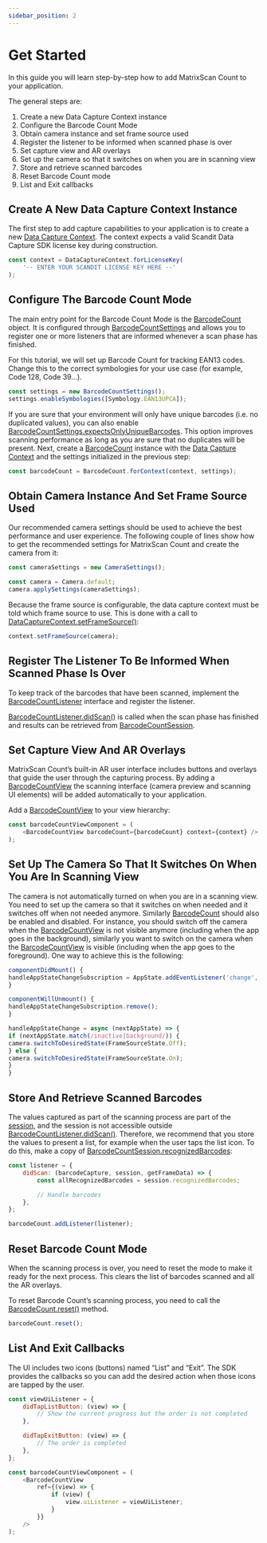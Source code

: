 ```yaml
---
sidebar_position: 2
---
```


# Get Started

In this guide you will learn step-by-step how to add MatrixScan Count to your application.

The general steps are:

1. Create a new Data Capture Context instance
2. Configure the Barcode Count Mode
3. Obtain camera instance and set frame source used
4. Register the listener to be informed when scanned phase is over
5. Set capture view and AR overlays
6. Set up the camera so that it switches on when you are in scanning view
7. Store and retrieve scanned barcodes
8. Reset Barcode Count mode
9. List and Exit callbacks

## Create A New Data Capture Context Instance

The first step to add capture capabilities to your application is to create a new [Data Capture Context](https://docs.scandit.com/data-capture-sdk/react-native/core/api/data-capture-context.html#class-scandit.datacapture.core.DataCaptureContext). The context expects a valid Scandit Data Capture SDK license key during construction.

```js
const context = DataCaptureContext.forLicenseKey(
	'-- ENTER YOUR SCANDIT LICENSE KEY HERE --'
);
```

## Configure The Barcode Count Mode

The main entry point for the Barcode Count Mode is the [BarcodeCount](https://docs.scandit.com/data-capture-sdk/react-native/barcode-capture/api/barcode-count.html#class-scandit.datacapture.barcode.count.BarcodeCount) object. It is configured through [BarcodeCountSettings](https://docs.scandit.com/data-capture-sdk/react-native/barcode-capture/api/barcode-count-settings.html#class-scandit.datacapture.barcode.count.BarcodeCountSettings) and allows you to register one or more listeners that are informed whenever a scan phase has finished.

For this tutorial, we will set up Barcode Count for tracking EAN13 codes. Change this to the correct symbologies for your use case (for example, Code 128, Code 39…).

```js
const settings = new BarcodeCountSettings();
settings.enableSymbologies([Symbology.EAN13UPCA]);
```

If you are sure that your environment will only have unique barcodes (i.e. no duplicated values), you can also enable [BarcodeCountSettings.expectsOnlyUniqueBarcodes](https://docs.scandit.com/data-capture-sdk/react-native/barcode-capture/api/barcode-count-settings.html#property-scandit.datacapture.barcode.count.BarcodeCountSettings.ExpectsOnlyUniqueBarcodes). This option improves scanning performance as long as you are sure that no duplicates will be present. Next, create a [BarcodeCount](https://docs.scandit.com/data-capture-sdk/react-native/barcode-capture/api/barcode-count.html#class-scandit.datacapture.barcode.count.BarcodeCount) instance with the [Data Capture Context](https://docs.scandit.com/data-capture-sdk/react-native/core/api/data-capture-context.html#class-scandit.datacapture.core.DataCaptureContext) and the settings initialized in the previous step:

```js
const barcodeCount = BarcodeCount.forContext(context, settings);
```

## Obtain Camera Instance And Set Frame Source Used

Our recommended camera settings should be used to achieve the best performance and user experience. The following couple of lines show how to get the recommended settings for MatrixScan Count and create the camera from it:

```js
const cameraSettings = new CameraSettings();

const camera = Camera.default;
camera.applySettings(cameraSettings);
```

Because the frame source is configurable, the data capture context must be told which frame source to use. This is done with a call to [DataCaptureContext.setFrameSource()](https://docs.scandit.com/data-capture-sdk/react-native/core/api/data-capture-context.html#method-scandit.datacapture.core.DataCaptureContext.SetFrameSourceAsync):

```js
context.setFrameSource(camera);
```

## Register The Listener To Be Informed When Scanned Phase Is Over

To keep track of the barcodes that have been scanned, implement the [BarcodeCountListener](https://docs.scandit.com/data-capture-sdk/react-native/barcode-capture/api/barcode-count-listener.html#interface-scandit.datacapture.barcode.count.IBarcodeCountListener) interface and register the listener.

[BarcodeCountListener.didScan()](https://docs.scandit.com/data-capture-sdk/react-native/barcode-capture/api/barcode-count-listener.html#method-scandit.datacapture.barcode.count.IBarcodeCountListener.OnScan) is called when the scan phase has finished and results can be retrieved from [BarcodeCountSession](https://docs.scandit.com/data-capture-sdk/react-native/barcode-capture/api/barcode-count-session.html#class-scandit.datacapture.barcode.count.BarcodeCountSession).

## Set Capture View And AR Overlays

MatrixScan Count’s built-in AR user interface includes buttons and overlays that guide the user through the capturing process. By adding a
[BarcodeCountView](https://docs.scandit.com/data-capture-sdk/react-native/barcode-capture/api/ui/barcode-count-view.html#class-scandit.datacapture.barcode.count.ui.BarcodeCountView) the scanning interface (camera preview and scanning UI elements) will be added automatically to your application.

Add a [BarcodeCountView](https://docs.scandit.com/data-capture-sdk/react-native/barcode-capture/api/ui/barcode-count-view.html#class-scandit.datacapture.barcode.count.ui.BarcodeCountView) to your view hierarchy:

```js
const barcodeCountViewComponent = (
	<BarcodeCountView barcodeCount={barcodeCount} context={context} />
);
```

## Set Up The Camera So That It Switches On When You Are In Scanning View

The camera is not automatically turned on when you are in a scanning view. You need to set up the camera so that it switches on when needed and it switches off when not needed anymore. Similarly [BarcodeCount](https://docs.scandit.com/data-capture-sdk/react-native/barcode-capture/api/barcode-count.html#class-scandit.datacapture.barcode.count.BarcodeCount) should also be enabled and disabled. For instance, you should switch off the camera when the [BarcodeCountView](https://docs.scandit.com/data-capture-sdk/react-native/barcode-capture/api/ui/barcode-count-view.html#class-scandit.datacapture.barcode.count.ui.BarcodeCountView) is not visible anymore (including when the app goes in the background), similarly you want to switch on the camera when the [BarcodeCountView](https://docs.scandit.com/data-capture-sdk/react-native/barcode-capture/api/ui/barcode-count-view.html#class-scandit.datacapture.barcode.count.ui.BarcodeCountView) is visible (including when the app goes to the foreground). One way to achieve this is the following:

```js
componentDidMount() {
handleAppStateChangeSubscription = AppState.addEventListener('change', handleAppStateChange);
}

componentWillUnmount() {
handleAppStateChangeSubscription.remove();
}

handleAppStateChange = async (nextAppState) => {
if (nextAppState.match(/inactive|background/)) {
camera.switchToDesiredState(FrameSourceState.Off);
} else {
camera.switchToDesiredState(FrameSourceState.On);
}
}
```

## Store And Retrieve Scanned Barcodes

The values captured as part of the scanning process are part of the [session](https://docs.scandit.com/data-capture-sdk/react-native/barcode-capture/api/barcode-count-session.html#class-scandit.datacapture.barcode.count.BarcodeCountSession), and the session is not accessible outside [BarcodeCountListener.didScan()](https://docs.scandit.com/data-capture-sdk/react-native/barcode-capture/api/barcode-count-listener.html#method-scandit.datacapture.barcode.count.IBarcodeCountListener.OnScan). Therefore, we recommend that you store the values to present a list, for example when the user taps the list icon. To do this, make a copy of [BarcodeCountSession.recognizedBarcodes](https://docs.scandit.com/data-capture-sdk/react-native/barcode-capture/api/barcode-count-session.html#property-scandit.datacapture.barcode.count.BarcodeCountSession.RecognizedBarcodes):

```js
const listener = {
	didScan: (barcodeCapture, session, getFrameData) => {
		const allRecognizedBarcodes = session.recognizedBarcodes;

		// Handle barcodes
	},
};

barcodeCount.addListener(listener);
```

## Reset Barcode Count Mode

When the scanning process is over, you need to reset the mode to make it ready for the next process. This clears the list of barcodes scanned and all the AR overlays.

To reset Barcode Count’s scanning process, you need to call the [BarcodeCount.reset()](https://docs.scandit.com/data-capture-sdk/react-native/barcode-capture/api/barcode-count.html#method-scandit.datacapture.barcode.count.BarcodeCount.Reset) method.

```js
barcodeCount.reset();
```

## List And Exit Callbacks

The UI includes two icons (buttons) named “List” and “Exit”. The SDK provides the callbacks so you can add the desired action when those icons are tapped by the user.

```js
const viewUiListener = {
	didTapListButton: (view) => {
		// Show the current progress but the order is not completed
	},

	didTapExitButton: (view) => {
		// The order is completed
	},
};

const barcodeCountViewComponent = (
	<BarcodeCountView
		ref={(view) => {
			if (view) {
				view.uiListener = viewUiListener;
			}
		}}
	/>
);
```
